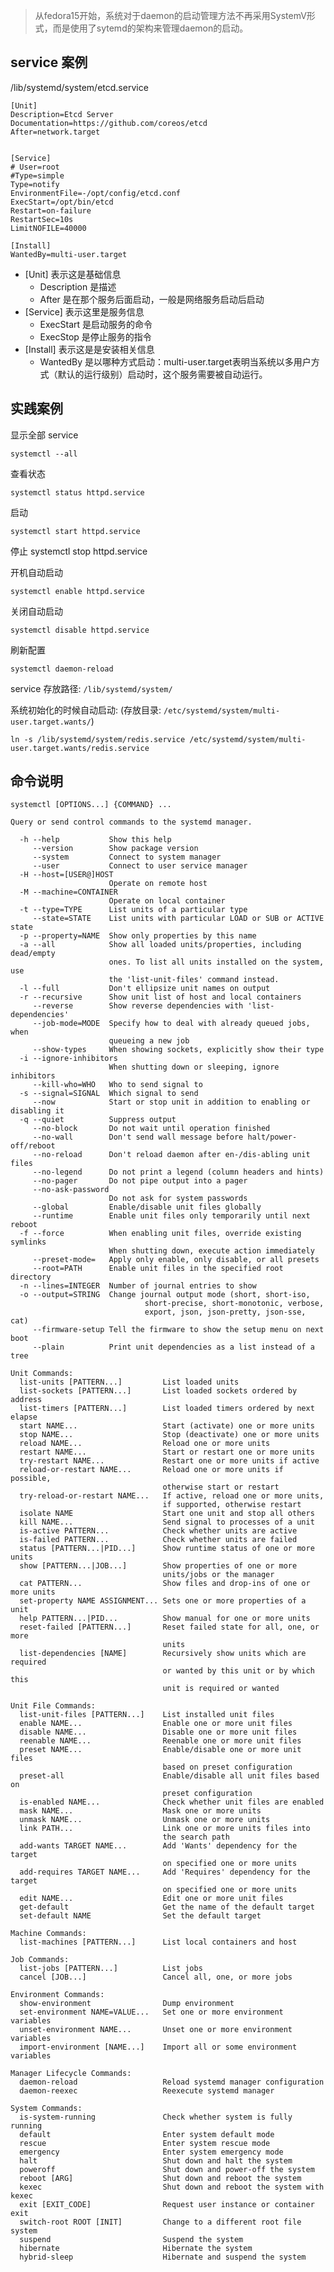 > 从fedora15开始，系统对于daemon的启动管理方法不再采用SystemV形式，而是使用了sytemd的架构来管理daemon的启动。

service 案例
---

/lib/systemd/system/etcd.service

    [Unit]
    Description=Etcd Server
    Documentation=https://github.com/coreos/etcd
    After=network.target
    
    
    [Service]
    # User=root
    #Type=simple
    Type=notify
    EnvironmentFile=-/opt/config/etcd.conf
    ExecStart=/opt/bin/etcd
    Restart=on-failure
    RestartSec=10s
    LimitNOFILE=40000
    
    [Install]
    WantedBy=multi-user.target

- [Unit] 表示这是基础信息 
    - Description 是描述
    - After 是在那个服务后面启动，一般是网络服务启动后启动
- [Service] 表示这里是服务信息 
    - ExecStart 是启动服务的命令
    - ExecStop 是停止服务的指令
- [Install] 表示这是是安装相关信息 
    - WantedBy 是以哪种方式启动：multi-user.target表明当系统以多用户方式（默认的运行级别）启动时，这个服务需要被自动运行。




实践案例
----

显示全部 service

    systemctl --all    
查看状态

    systemctl status httpd.service
启动    
    
    systemctl start httpd.service
停止
    systemctl stop httpd.service

开机自动启动

    systemctl enable httpd.service
关闭自动启动

    systemctl disable httpd.service


刷新配置

    systemctl daemon-reload

service 存放路径: `/lib/systemd/system/`

系统初始化的时候自动启动: (存放目录: `/etc/systemd/system/multi-user.target.wants/`) 
        
    ln -s /lib/systemd/system/redis.service /etc/systemd/system/multi-user.target.wants/redis.service


命令说明
----

    systemctl [OPTIONS...] {COMMAND} ...
    
    Query or send control commands to the systemd manager.
    
      -h --help           Show this help
         --version        Show package version
         --system         Connect to system manager
         --user           Connect to user service manager
      -H --host=[USER@]HOST
                          Operate on remote host
      -M --machine=CONTAINER
                          Operate on local container
      -t --type=TYPE      List units of a particular type
         --state=STATE    List units with particular LOAD or SUB or ACTIVE state
      -p --property=NAME  Show only properties by this name
      -a --all            Show all loaded units/properties, including dead/empty
                          ones. To list all units installed on the system, use
                          the 'list-unit-files' command instead.
      -l --full           Don't ellipsize unit names on output
      -r --recursive      Show unit list of host and local containers
         --reverse        Show reverse dependencies with 'list-dependencies'
         --job-mode=MODE  Specify how to deal with already queued jobs, when
                          queueing a new job
         --show-types     When showing sockets, explicitly show their type
      -i --ignore-inhibitors
                          When shutting down or sleeping, ignore inhibitors
         --kill-who=WHO   Who to send signal to
      -s --signal=SIGNAL  Which signal to send
         --now            Start or stop unit in addition to enabling or disabling it
      -q --quiet          Suppress output
         --no-block       Do not wait until operation finished
         --no-wall        Don't send wall message before halt/power-off/reboot
         --no-reload      Don't reload daemon after en-/dis-abling unit files
         --no-legend      Do not print a legend (column headers and hints)
         --no-pager       Do not pipe output into a pager
         --no-ask-password
                          Do not ask for system passwords
         --global         Enable/disable unit files globally
         --runtime        Enable unit files only temporarily until next reboot
      -f --force          When enabling unit files, override existing symlinks
                          When shutting down, execute action immediately
         --preset-mode=   Apply only enable, only disable, or all presets
         --root=PATH      Enable unit files in the specified root directory
      -n --lines=INTEGER  Number of journal entries to show
      -o --output=STRING  Change journal output mode (short, short-iso,
                                  short-precise, short-monotonic, verbose,
                                  export, json, json-pretty, json-sse, cat)
         --firmware-setup Tell the firmware to show the setup menu on next boot
         --plain          Print unit dependencies as a list instead of a tree
    
    Unit Commands:
      list-units [PATTERN...]         List loaded units
      list-sockets [PATTERN...]       List loaded sockets ordered by address
      list-timers [PATTERN...]        List loaded timers ordered by next elapse
      start NAME...                   Start (activate) one or more units
      stop NAME...                    Stop (deactivate) one or more units
      reload NAME...                  Reload one or more units
      restart NAME...                 Start or restart one or more units
      try-restart NAME...             Restart one or more units if active
      reload-or-restart NAME...       Reload one or more units if possible,
                                      otherwise start or restart
      try-reload-or-restart NAME...   If active, reload one or more units,
                                      if supported, otherwise restart
      isolate NAME                    Start one unit and stop all others
      kill NAME...                    Send signal to processes of a unit
      is-active PATTERN...            Check whether units are active
      is-failed PATTERN...            Check whether units are failed
      status [PATTERN...|PID...]      Show runtime status of one or more units
      show [PATTERN...|JOB...]        Show properties of one or more
                                      units/jobs or the manager
      cat PATTERN...                  Show files and drop-ins of one or more units
      set-property NAME ASSIGNMENT... Sets one or more properties of a unit
      help PATTERN...|PID...          Show manual for one or more units
      reset-failed [PATTERN...]       Reset failed state for all, one, or more
                                      units
      list-dependencies [NAME]        Recursively show units which are required
                                      or wanted by this unit or by which this
                                      unit is required or wanted
    
    Unit File Commands:
      list-unit-files [PATTERN...]    List installed unit files
      enable NAME...                  Enable one or more unit files
      disable NAME...                 Disable one or more unit files
      reenable NAME...                Reenable one or more unit files
      preset NAME...                  Enable/disable one or more unit files
                                      based on preset configuration
      preset-all                      Enable/disable all unit files based on
                                      preset configuration
      is-enabled NAME...              Check whether unit files are enabled
      mask NAME...                    Mask one or more units
      unmask NAME...                  Unmask one or more units
      link PATH...                    Link one or more units files into
                                      the search path
      add-wants TARGET NAME...        Add 'Wants' dependency for the target
                                      on specified one or more units
      add-requires TARGET NAME...     Add 'Requires' dependency for the target
                                      on specified one or more units
      edit NAME...                    Edit one or more unit files
      get-default                     Get the name of the default target
      set-default NAME                Set the default target
    
    Machine Commands:
      list-machines [PATTERN...]      List local containers and host
    
    Job Commands:
      list-jobs [PATTERN...]          List jobs
      cancel [JOB...]                 Cancel all, one, or more jobs
    
    Environment Commands:
      show-environment                Dump environment
      set-environment NAME=VALUE...   Set one or more environment variables
      unset-environment NAME...       Unset one or more environment variables
      import-environment [NAME...]    Import all or some environment variables
    
    Manager Lifecycle Commands:
      daemon-reload                   Reload systemd manager configuration
      daemon-reexec                   Reexecute systemd manager
    
    System Commands:
      is-system-running               Check whether system is fully running
      default                         Enter system default mode
      rescue                          Enter system rescue mode
      emergency                       Enter system emergency mode
      halt                            Shut down and halt the system
      poweroff                        Shut down and power-off the system
      reboot [ARG]                    Shut down and reboot the system
      kexec                           Shut down and reboot the system with kexec
      exit [EXIT_CODE]                Request user instance or container exit
      switch-root ROOT [INIT]         Change to a different root file system
      suspend                         Suspend the system
      hibernate                       Hibernate the system
      hybrid-sleep                    Hibernate and suspend the system